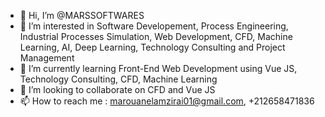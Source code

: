 - 👋 Hi, I’m @MARSSOFTWARES
- 👀 I’m interested in Software Developement, Process Engineering, Industrial Processes Simulation, Web Development, CFD, Machine Learning, AI, Deep Learning, Technology Consulting and Project Management
- 🌱 I’m currently learning Front-End Web Development using Vue JS, Technology Consulting, CFD, Machine Learning
- 💞️ I’m looking to collaborate on CFD and Vue JS
- 📫 How to reach me : marouanelamzirai01@gmail.com, +212658471836

<!---
MARSSOFTWARES/MARSSOFTWARES is a ✨ special ✨ repository because its `README.md` (this file) appears on your GitHub profile.
You can click the Preview link to take a look at your changes.
--->
